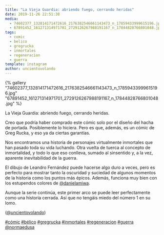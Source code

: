 ```yaml
---
title: "La Vieja Guardia: abriendo fuego, cerrando heridas"
date: 2019-11-26 22:51:38
media: 
  - 74602377_132814171472616_2176382546661143473_n_17859433999615196.jpg
  - 67891452_161271314971701_2729126267988191167_n_17844828766801048.jpg
tags: 
  - comic
  - belico
  - gregrucka
  - inmortales
  - regeneracion
  - guerra
template: instagram
author: uncientovolando
---
```


{% gallery "74602377_132814171472616_2176382546661143473_n_17859433999615196.jpg" "67891452_161271314971701_2729126267988191167_n_17844828766801048.jpg" %}

La Vieja Guardia: abriendo fuego, cerrando heridas.

Creo que podría haber comprado este cómic solo por el diseño del hacha de portada. Posiblemente lo hiciera. Pero es que, además, es un cómic de Greg Rucka, y eso ya da ciertas garantías.

Nos encontramos una historia de personajes virtualmente inmortales que han pasado toda su vida luchando. Otra vuelta de tuerca al concepto de inmortalidad, y todo lo que eso conlleva, sumado al sinsentido y, a la vez, aparente inevitabilidad de la guerra.

El dibujo de Leandro Fernández puede hacerse algo duro a veces, pero es perfecto para mostrar tanto la oscuridad y suciedad de algunos momentos de la historia como los puntos más épicos. Además, funciona muy bien con los estupendos colores de [@danielamiwa](https://instagram.com/danielamiwa).

Aunque la serie continúa, este primer arco se puede leer perfectamente como una historia cerrada. Así que no tengáis miedo del número 1 en su lomo.

([@uncientovolando](https://instagram.com/uncientovolando))

[#cómic](/tags/comic) [#bélico](/tags/belico) [#gregrucka](/tags/gregrucka) [#inmortales](/tags/inmortales) [#regeneracion](/tags/regeneracion) [#guerra](/tags/guerra) [@normaedusa](https://instagram.com/normaedusa)
